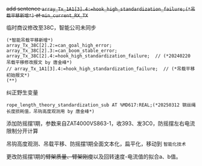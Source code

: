 ~~add sentence `array_Tx_1A1[3].4:=hook_high_standardization_failure;(*吊载平移新增*)`  at `min_current_RX_TX`~~

临时商议修改至38C，智能公司未同步
```
(*智能吊载平移新增*)
array_Tx_38C[2].2:=can_goal_high_error;
array_Tx_38C[2].3:=can_boom_stable_error;
array_Tx_38C[2].4:=hook_high_standardization_failure;  // (*20240220 吊载平移修改报文 by 唐金峰*)
// array_Tx_1A1[3].4:=hook_high_standardization_failure;  // (*吊载平移初始报文*)
(**)
```

纠正野生变量
```
rope_length_theory_standardization_sub AT %MD617:REAL;(*20250312 钢丝绳长度损耗值，吊钩高度观测用 by 唐金峰*)
```

添加防摇摆1期，参数来自ZAT4000VS863-1，收393、发3C0，防摇摆左右电流限制分开计算

吊钩高度观测、吊载平移、防摇摆1期全面文本化，扁平化，移动到 `智能化技术`

更改防摇摆1期的~~臂架质量、臂架刚度~~以及回转速度-电流值的拟合a、b值。
